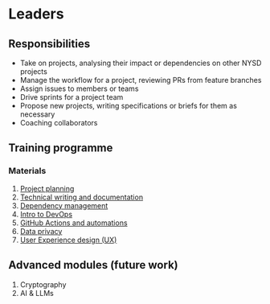 # Leaders

## Responsibilities

- Take on projects, analysing their impact or dependencies on other NYSD projects
- Manage the workflow for a project, reviewing PRs from feature branches
- Assign issues to members or teams
- Drive sprints for a project team
- Propose new projects, writing specifications or briefs for them as necessary
- Coaching collaborators

## Training programme

### Materials

1. [Project planning]()
2. [Technical writing and documentation]()
3. [Dependency management]()
4. [Intro to DevOps]()
5. [GitHub Actions and automations]()
6. [Data privacy]()
7. [User Experience design (UX)]()

## Advanced modules (future work) 

1. Cryptography
2. AI & LLMs